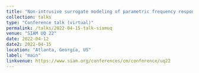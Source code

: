 ```yaml
---
title: "Non-intrusive surrogate modeling of parametric frequency response problems with applications to UQ"
collection: talks
type: "Conference talk (virtual)"
permalink: /talks/2022-04-15-talk-siamuq
venue: "SIAM UQ 22"
date: 2022-04-12
date2: 2022-04-15
location: "Atlanta, Georgia, US"
label: "main"
linkvenue: https://www.siam.org/conferences/cm/conference/uq22
---
```

